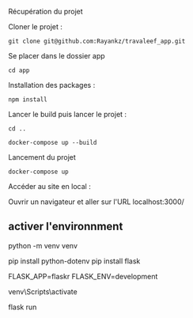 Récupération du projet

Cloner le projet :

```git clone git@github.com:Rayankz/travaleef_app.git```

Se placer dans le dossier app

```cd app```

Installation des packages :

```npm install```

Lancer le build puis lancer le projet :

```cd ..```

```docker-compose up --build```

Lancement du projet

```docker-compose up```

Accéder au site en local :

Ouvrir un navigateur et aller sur l'URL localhost:3000/




## activer l'environnment
python -m venv venv

pip install python-dotenv
pip install flask

FLASK_APP=flaskr
FLASK_ENV=development

 venv\Scripts\activate

flask run
